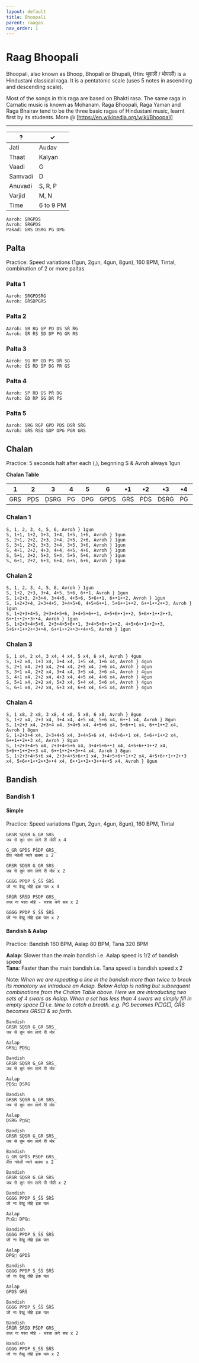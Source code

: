 ```yaml
---
layout: default
title: Bhoopali
parent: raagas
nav_order: 1
---
```


# Raag Bhoopali

Bhoopali, also known as Bhoop, Bhopali or Bhupali, (Hin: भूपाली / भोपाली) is a Hindustani classical raga. It is a pentatonic scale (uses 5 notes in ascending and descending scale).  

Most of the songs in this raga are based on Bhakti rasa. The same raga in Carnatic music is known as Mohanam. Raga Bhoopali, Raga Yaman and Raga Bhairav tend to be the three basic ragas of Hindustani music, learnt first by its students. More @ [https://en.wikipedia.org/wiki/Bhoopali]  

---

? | ✓ 
------------ | ------------- 
Jati | Audav   
Thaat | Kalyan   
Vaadi | G   
Samvadi | D   
Anuvadi | S, R, P   
Varjid | M, N    
Time | 6 to 9 PM      


```
Aaroh: SRGPDṠ   
Avroh: ṠRGPDS    
Pakad: GRS DSRG PG DPG  
```

## Palta
Practice: Speed variations (1gun, 2gun, 4gun, 8gun), 160 BPM, Tintal, combination of 2 or more paltas  

### Palta 1
```
Aaroh: SRGPDṠṘĠ    
Avroh: ĠṘṠDPGRS 
```
### Palta 2
```
Aaroh: SR RG GP PD DṠ ṠṘ ṘĠ    
Avroh: ĠṘ ṘṠ ṠD DP PG GR RS    
```
### Palta 3
```
Aaroh: SG RP GD PṠ DṘ ṠĠ  
Avroh: ĠṠ ṘD ṠP DG PR GS  
```
### Palta 4
```
Aaroh: SP RD GṠ PṘ DĠ   
Avroh: ĠD ṘP ṠG DR PS  
```
### Palta 5
```
Aaroh: SRG RGP GPD PDṠ DṠṘ ṠṘĠ      
Avroh: ĠṘṠ ṘṠD ṠDP DPG PGR GRS  
```

## Chalan
Practice: 5 seconds halt after each (,), begnning S & Avroh always 1gun  

**Chalan Table**

1 | 2 | 3 | 4 |5 | 6 | •1 | •2 | •3 | •4 | •5 
------------ | ------------- | ------------ | ------------ | ------------ | ------------ | ------------ | ------------ | ------------ | ------------ | ------------
GRS | P̣ḌS | ḌSRG | PG | DPG | GPDṠ | ĠṘṠ | ṖḊṠ | ḊṠṘĠ | ṖĠ | ḊṖĠ 

### Chalan 1
```
S, 1, 2, 3, 4, 5, 6, Avroh } 1gun    
S, 1+1, 1+2, 1+3, 1+4, 1+5, 1+6, Avroh } 1gun    
S, 2+1, 2+2, 2+3, 2+4, 2+5, 2+6, Avroh } 1gun    
S, 3+1, 2+2, 3+3, 3+4, 3+5, 3+6, Avroh } 1gun    
S, 4+1, 2+2, 4+3, 4+4, 4+5, 4+6, Avroh } 1gun    
S, 5+1, 2+2, 5+3, 5+4, 5+5, 5+6, Avroh } 1gun    
S, 6+1, 2+2, 6+3, 6+4, 6+5, 6+6, Avroh } 1gun  
```

### Chalan 2
```
S, 1, 2, 3, 4, 5, 6, Avroh } 1gun  
S, 1+2, 2+3, 3+4, 4+5, 5+6, 6+•1, Avroh } 1gun    
S, 1+2+3, 2+3+4, 3+4+5, 4+5+6, 5+6+•1, 6+•1+•2, Avroh } 1gun    
S, 1+2+3+4, 2+3+4+5, 3+4+5+6, 4+5+6+•1, 5+6+•1+•2, 6+•1+•2+•3, Avroh } 1gun    
S, 1+2+3+4+5, 2+3+4+5+6, 3+4+5+6+•1, 4+5+6+•1+•2, 5+6+•1+•2+•3, 6+•1+•2+•3+•4, Avroh } 1gun       
S, 1+2+3+4+5+6, 2+3+4+5+6+•1, 3+4+5+6+•1+•2, 4+5+6+•1+•2+•3, 5+6+•1+•2+•3+•4, 6+•1+•2+•3+•4+•5, Avroh } 1gun 
```

### Chalan 3
```
S, 1 x4, 2 x4, 3 x4, 4 x4, 5 x4, 6 x4, Avroh } 4gun    
S, 1+2 x4, 1+3 x4, 1+4 x4, 1+5 x4, 1+6 x4, Avroh } 4gun    
S, 2+1 x4, 2+3 x4, 2+4 x4, 2+5 x4, 2+6 x4, Avroh } 4gun    
S, 3+1 x4, 2+2 x4, 3+4 x4, 3+5 x4, 3+6 x4, Avroh } 4gun    
S, 4+1 x4, 2+2 x4, 4+3 x4, 4+5 x4, 4+6 x4, Avroh } 4gun    
S, 5+1 x4, 2+2 x4, 5+3 x4, 5+4 x4, 5+6 x4, Avroh } 4gun    
S, 6+1 x4, 2+2 x4, 6+3 x4, 6+4 x4, 6+5 x4, Avroh } 4gun  
```

### Chalan 4
```
S, 1 x8, 2 x8, 3 x8, 4 x8, 5 x8, 6 x8, Avroh } 8gun 
S, 1+2 x4, 2+3 x4, 3+4 x4, 4+5 x4, 5+6 x4, 6+•1 x4, Avroh } 8gun    
S, 1+2+3 x4, 2+3+4 x4, 3+4+5 x4, 4+5+6 x4, 5+6+•1 x4, 6+•1+•2 x4, Avroh } 8gun    
S, 1+2+3+4 x4, 2+3+4+5 x4, 3+4+5+6 x4, 4+5+6+•1 x4, 5+6+•1+•2 x4, 6+•1+•2+•3 x4, Avroh } 8gun    
S, 1+2+3+4+5 x4, 2+3+4+5+6 x4, 3+4+5+6+•1 x4, 4+5+6+•1+•2 x4, 5+6+•1+•2+•3 x4, 6+•1+•2+•3+•4 x4, Avroh } 8gun       
S, 1+2+3+4+5+6 x4, 2+3+4+5+6+•1 x4, 3+4+5+6+•1+•2 x4, 4+5+6+•1+•2+•3 x4, 5+6+•1+•2+•3+•4 x4, 6+•1+•2+•3+•4+•5 x4, Avroh } 8gun 
```

## Bandish

### Bandish 1

#### Simple
Practice: Speed variations (1gun, 2gun, 4gun, 8gun), 160 BPM, Tintal  

```
GRSR SḌSR G_GR SRS_  
जब से तुम संग लागे री मोरी x 4  

G_GR GPḊS PṠDP GRS_   
प्रीत नवेली प्यारे बलमा x 2  

GRSR SḌSR G_GR SRS_  
जब से तुम संग लागे री मोर x 2  

GGGG PPDP Ṡ_ṠṠ ṠṘṠ  
जो ना देखु तोहे इक पल x 4  

ṠṘĠṘ ṠṘṠD PṠDP GRS_  
कल ना परत मोहे - चरचा करे सब x 2  

GGGG PPDP Ṡ_ṠṠ ṠṘṠ  
जो ना देखु तोहे इक पल x 2    
```

#### Bandish & Aalap
Practice: Bandish 160 BPM, Aalap 80 BPM, Tana 320 BPM  

**Aalap**: Slower than the main bandish i.e. Aalap speed is 1/2 of bandish speed  
**Tana**: Faster than the main bandish i.e. Tana speed is bandish speed x 2  

Note: *When we are repeating a line in the bandish more than twice to break its monotony we introduce an Aalap. Below Aalap is noting but subsequent combinations from the Chalan Table above. Here we are introducting two sets of 4 swars as Aalap. When a set has less than 4 swars we simply fill in empty space □ i.e. time to catch a breath. e.g. PG becomes P□G□, GRS becomes GRS□ & so forth.*

```
Bandish    
GRSR SḌSR G_GR SRS_  
जब से तुम संग लागे री मोर  

Aalap  
GRS□ P̣ḌS□  

Bandish   
GRSR SḌSR G_GR SRS_  
जब से तुम संग लागे री मोर  

Aalap   
P̣ḌS□ ḌSRG  

Bandish  
GRSR SḌSR G_GR SRS_  
जब से तुम संग लागे री मोर  

Aalap   
ḌSRG P□G□   

Bandish   
GRSR SḌSR G_GR SRS_  
जब से तुम संग लागे री मोर  

Bandish    
G_GR GPḊS PṠDP GRS_   
प्रीत नवेली प्यारे बलमा x 2  

Bandish    
GRSR SḌSR G_GR SRS_  
जब से तुम संग लागे री मोरी x 2

Bandish  
GGGG PPDP Ṡ_ṠṠ ṠṘṠ   
जो ना देखु तोहे इक पल   

Aalap   
P□G□ DPG□  

Bandish    
GGGG PPDP Ṡ_ṠṠ ṠṘṠ   
जो ना देखु तोहे इक पल    

Aalap   
DPG□ GPDṠ

Bandish  
GGGG PPDP Ṡ_ṠṠ ṠṘṠ   
जो ना देखु तोहे इक पल  

Aalap   
GPDṠ ĠṘṠ   

Bandish  
GGGG PPDP Ṡ_ṠṠ ṠṘṠ   
जो ना देखु तोहे इक पल       

Bandish  
ṠṘĠṘ ṠṘṠD PṠDP GRS_  
कल ना परत मोहे - चरचा करे सब x 2  

Bandish  
GGGG PPDP Ṡ_ṠṠ ṠṘṠ   
जो ना देखु तोहे इक पल x 2  
```
